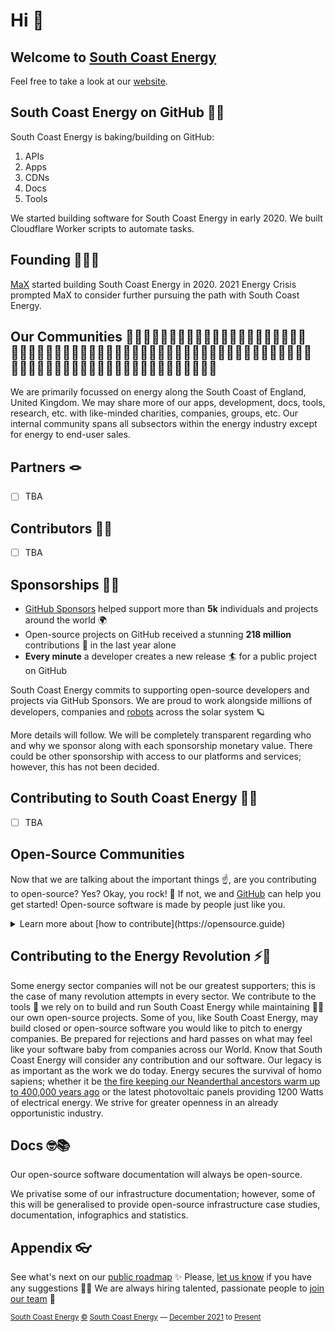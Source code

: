 # Hi 👋 

## Welcome to [South Coast Energy](https://github.com/SouthCoastEnergy)

Feel free to take a look at our [website](https://southcoast.energy).

## South Coast Energy on GitHub 🧑‍🍳

South Coast Energy is baking/building on GitHub:

1.	APIs
2.	Apps
3.	CDNs
4.	Docs
5.	Tools

We started building software for South Coast Energy in early 2020.
We built Cloudflare Worker scripts to automate tasks.

## Founding 👨🏻‍💻

[MaX](https://github.com/MaXFalstein) started building South Coast Energy in 2020.
2021 Energy Crisis prompted MaX to consider further pursuing the path with South Coast Energy.

## Our Communities 👨‍👩‍👦👨‍👩‍👧👨‍👩‍👧‍👦👨‍👩‍👦‍👦👨‍👩‍👧‍👧👩‍👩‍👦👩‍👩‍👧👩‍👩‍👧‍👦👩‍👩‍👦‍👦👩‍👩‍👧‍👧👨‍👨‍👦👨‍👨‍👧👨‍👨‍👧‍👦👨‍👨‍👦‍👦👨‍👨‍👧‍👧👩‍👦👩‍👧👩‍👧‍👦👩‍👦‍👦👩‍👧‍👧👨‍👦👨‍👧👨‍👧‍👦👨‍👦‍👦👨‍👧‍👧

We are primarily focussed on energy along the South Coast of England, United Kingdom.
We may share more of our apps, development, docs, tools, research, etc. with like-minded charities, companies, groups, etc.
Our internal community spans all subsectors within the energy industry except for energy to end-user sales.

## Partners 🪢

- [ ] TBA

## Contributors 🧑‍🔧

- [ ] TBA

## Sponsorships 🐕‍🦺

- [GitHub Sponsors](https://github.com/sponsors) helped support more than **5k** individuals and projects around the world 🌍
- Open-source projects on GitHub received a stunning **218 million** contributions 🚀 in the last year alone
- **Every minute** a developer creates a new release 🏄 for a public project on GitHub

South Coast Energy commits to supporting open-source developers and projects via GitHub Sponsors.
We are proud to work alongside millions of developers, companies and [robots](https://github.com/readme/featured/nasa-ingenuity-helicopter) across the solar system 🪐

More details will follow. We will be completely transparent regarding who and why we sponsor along with each sponsorship monetary value.
There could be other sponsorship with access to our platforms and services; however, this has not been decided.

## Contributing to South Coast Energy 🧑‍🏭

- [ ] TBA

## Open-Source Communities

Now that we are talking about the important things ☝️, are you contributing to open-source? Yes? Okay, you rock! 🎸 If not, we and [GitHub](https://github.com) can help you get started! Open-source software is made by people just like you.
<details> 
<summary>Learn more about [how to contribute](https://opensource.guide)</summary>
<br>
<ul>
<li>[How to Contribute to Open-Source](https://opensource.guide/how-to-contribute)</li>
<li>[Starting an Open Source Project](https://opensource.guide/starting-a-project)</li>
<li>[Finding Users for Your Project](https://opensource.guide/finding-users)</li>
<li>[Building Welcoming Communities](https://opensource.guide/building-community)</li>
<li>[Best Practices for Maintainers](https://opensource.guide/best-practices)</li>
<li>[Leadership and Governance](https://opensource.guide/leadership-and-governance)</li>
<li>[Getting Paid for Open-Source Work](https://opensource.guide/getting-paid)</li>
<li>[Your Code of Conduct](https://opensource.guide/code-of-conduct)</li>
<li>[Open-Source Metrics](https://opensource.guide/metrics)</li>
<li>[The Legal Side of Open Source](https://opensource.guide/legal/)</li>
</ul>
</details>

## Contributing to the Energy Revolution ⚡️🔋

Some energy sector companies will not be our greatest supporters; this is the case of many revolution attempts in every sector.
We contribute to the tools 🔧 we rely on to build and run South Coast Energy while maintaining 🧙‍♂️ our own open-source projects.
Some of you, like South Coast Energy, may build closed or open-source software you would like to pitch to energy companies.
Be prepared for rejections and hard passes on what may feel like your software baby from companies across our World.
Know that South Coast Energy will consider any contribution and our software. Our legacy is as important as the work we do today.
Energy secures the survival of homo sapiens; whether it be [the fire keeping our Neanderthal ancestors warm up to 400,000 years ago](https://www.sapiens.org/archaeology/neanderthal-fire) or the latest photovoltaic panels providing 1200 Watts of electrical energy.
We strive for greater openness in an already opportunistic industry.

## Docs 🤓📚

Our open-source software documentation will always be open-source.

We privatise some of our infrastructure documentation; however, some of this will be generalised to provide open-source infrastructure case studies, documentation, infographics and statistics.

## Appendix 👓

See what's next on our [public roadmap](https://github.com/SouthCoastEnergy/roadmap) ✨
Please, [let us know](https://github.com/SouthCoastEnergy/feedback) if you have any suggestions 🙇‍♂️
We are always hiring talented, passionate people to [join our team](https://github.com/SouthCoastEnergy/careers) 🙌

<sub><a href="https://southcoast.energy">South Coast Energy</a> <a href="https://legal.southcoast.energy/copyright">©</a> <a href="https://southcoast.energy">South Coast Energy</a> — <a href="https://southcoast.energy/founding" id="originyear">December 2021</a> to <a href="https://southcoast.energy/latest" id="monthyear">Present</a></sub>
